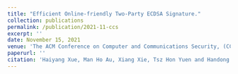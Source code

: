 ```yaml
---
title: "Efficient Online-friendly Two-Party ECDSA Signature."
collection: publications
permalink: /publication/2021-11-ccs
excerpt: ''
date: November 15, 2021
venue: 'The ACM Conference on Computer and Communications Security, (CCS 2021), Seoul, South Korea, November 15-19, 2021'
paperurl: ''
citation: 'Haiyang Xue, Man Ho Au, Xiang Xie, Tsz Hon Yuen and Handong Cui: Efficient Online-friendly Two-Party ECDSA Signature. In CCS 2021: 558-573.'
---
```

